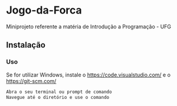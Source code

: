 # Jogo-da-Forca
Miniprojeto referente a matéria de Introdução a Programação - UFG

## Instalação 

### Uso

Se for utilizar Windows, instale o https://code.visualstudio.com/ e o https://git-scm.com/

```bash
Abra o seu terminal ou prompt de comando
Navegue até o diretório e use o comando 
